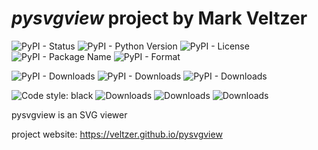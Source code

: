 
# *pysvgview* project by Mark Veltzer

![PyPI - Status](https://img.shields.io/pypi/status/pysvgview)
![PyPI - Python Version](https://img.shields.io/pypi/pyversions/pysvgview)
![PyPI - License](https://img.shields.io/pypi/l/pysvgview)
![PyPI - Package Name](https://img.shields.io/pypi/v/pysvgview)
![PyPI - Format](https://img.shields.io/pypi/format/pysvgview)

![PyPI - Downloads](https://img.shields.io/pypi/dd/pysvgview)
![PyPI - Downloads](https://img.shields.io/pypi/dw/pysvgview)
![PyPI - Downloads](https://img.shields.io/pypi/dm/pysvgview)

![Code style: black](https://img.shields.io/badge/code%20style-black-000000.svg)
![Downloads](https://pepy.tech/badge/pysvgview)
![Downloads](https://pepy.tech/badge/pysvgview/month)
![Downloads](https://pepy.tech/badge/pysvgview/week)


pysvgview is an SVG viewer

project website: <https://veltzer.github.io/pysvgview>


